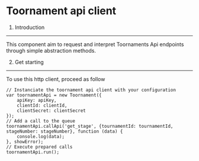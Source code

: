 Toornament api client
=====================

1) Introduction
---------------

This component aim to request and interpret Toornaments Api endpoints through simple abstraction methods.

2) Get starting
---------------

To use this http client, proceed as follow

    // Instanciate the toornament api client with your configuration
    var toornamentApi = new Toornament({
        apiKey: apiKey,
        clientId: clientId,
        clientSecret: clientSecret
    });
    // Add a call to the queue
    toornamentApi.callApi('get_stage', {tournamentId: tournamentId, stageNumber: stageNumber}, function (data) {
        console.log(data);
    }, showError);
    // Execute prepared calls
    toornamentApi.run();